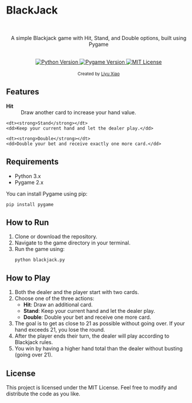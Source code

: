 <!DOCTYPE html>
<html lang="en">
<head>
  <meta charset="UTF-8">
  <meta name="viewport" content="width=device-width, initial-scale=1.0">
  <h1> BlackJack </h1>
</head>
<body>

  
  <br />

  <div style="text-align: center;">
    <p>A simple Blackjack game with Hit, Stand, and Double options, built using Pygame</p>
  </div>

  <br />

  <div style="text-align: center;">
    <a href="https://www.python.org/downloads/">
      <img src="https://img.shields.io/badge/Python-3.x-blue.svg" alt="Python Version" />
    </a>
    <a href="https://www.pygame.org/wiki/GettingStarted">
      <img src="https://img.shields.io/badge/Pygame-2.x-green.svg" alt="Pygame Version" />
    </a>
    <a href="#license">
      <img src="https://img.shields.io/badge/license-MIT-brightgreen.svg" alt="MIT License" />
    </a>
  </div>

  <br />

  <div style="text-align: center;">
    <sub>Created by <a href="https://github.com/liyuxiao2">Liyu Xiao</a></sub>
  </div>

  <h2>Features</h2>
  <dl>
    <dt><strong>Hit</strong></dt>
    <dd>Draw another card to increase your hand value.</dd>

    <dt><strong>Stand</strong></dt>
    <dd>Keep your current hand and let the dealer play.</dd>

    <dt><strong>Double</strong></dt>
    <dd>Double your bet and receive exactly one more card.</dd>
  </dl>

  <h2>Requirements</h2>
  <ul>
    <li>Python 3.x</li>
    <li>Pygame 2.x</li>
  </ul>
  <p>You can install Pygame using pip:</p>
  <pre><code>pip install pygame</code></pre>

  <h2>How to Run</h2>
  <ol>
    <li>Clone or download the repository.</li>
    <li>Navigate to the game directory in your terminal.</li>
    <li>Run the game using:</li>
    <pre><code>python blackjack.py</code></pre>
  </ol>

  <h2>How to Play</h2>
  <ol>
    <li>Both the dealer and the player start with two cards.</li>
    <li>Choose one of the three actions:
      <ul>
        <li><strong>Hit</strong>: Draw an additional card.</li>
        <li><strong>Stand</strong>: Keep your current hand and let the dealer play.</li>
        <li><strong>Double</strong>: Double your bet and receive one more card.</li>
      </ul>
    </li>
    <li>The goal is to get as close to 21 as possible without going over. If your hand exceeds 21, you lose the round.</li>
    <li>After the player ends their turn, the dealer will play according to Blackjack rules.</li>
    <li>You win by having a higher hand total than the dealer without busting (going over 21).</li>
  </ol>

  <h2 id="license">License</h2>
  <p>This project is licensed under the MIT License. Feel free to modify and distribute the code as you like.</p>

</body>
</html>
